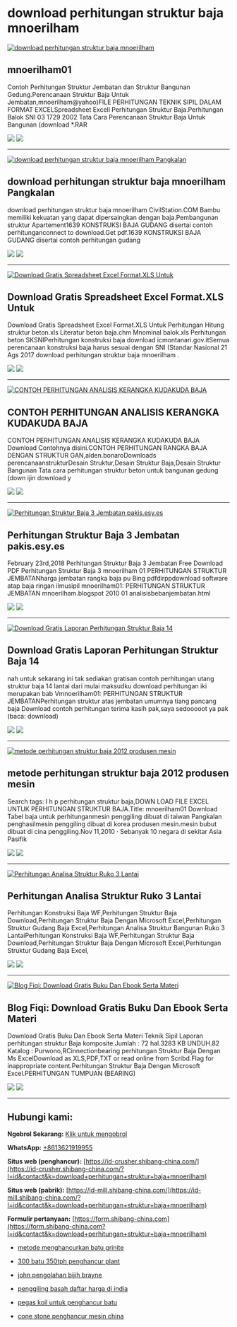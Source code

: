 # download perhitungan struktur baja mnoerilham

<a href="https://swt.shibang-china.com/?l=id&img&k=download+perhitungan+struktur+baja+mnoerilham" target="_blank">![download perhitungan struktur baja mnoerilham](http://static.shibang-china.com/all-800x300/502.jpg)</a>

## mnoerilham01
Contoh Perhitungan Struktur Jembatan dan Struktur Bangunan Gedung.Perencanaan Struktur Baja Untuk Jembatan,mnoerilham@yahoo)FILE PERHITUNGAN TEKNIK SIPIL DALAM FORMAT EXCELSpreadsheet Excell Perhitungan Struktur Baja.Perhitungan Balok SNI 03 1729 2002 Tata Cara Perencanaan Struktur Baja Untuk Bangunan (download *.RAR


<a href="https://whatsapp.shibangsoft.com/WhatsApp.php" target="_blank" title="WhatsApp">![](http://static.shibang-china.com/icon/whatsapp.png)</a> <a href="https://swt.shibang-china.com/?l=id&icon&k=download+perhitungan+struktur+baja+mnoerilham" target="_blank">![](http://static.shibang-china.com/icon/chat-id.png)</a>

---

<a href="https://swt.shibang-china.com/?l=id&img&k=download+perhitungan+struktur+baja+mnoerilham" target="_blank">![download perhitungan struktur baja mnoerilham Pangkalan](http://static.shibang-china.com/all-800x300/19.jpg)</a>

## download perhitungan struktur baja mnoerilham Pangkalan
download perhitungan struktur baja mnoerilham CivilStation.COM Bambu memiliki kekuatan yang dapat dipersaingkan dengan baja.Pembangunan struktur Apartement1639 KONSTRUKSI BAJA GUDANG disertai contoh perhitunganconnect to download.Get pdf.1639 KONSTRUKSI BAJA GUDANG disertai contoh perhitungan gudang


<a href="https://whatsapp.shibangsoft.com/WhatsApp.php" target="_blank" title="WhatsApp">![](http://static.shibang-china.com/icon/whatsapp.png)</a> <a href="https://swt.shibang-china.com/?l=id&icon&k=download+perhitungan+struktur+baja+mnoerilham" target="_blank">![](http://static.shibang-china.com/icon/chat-id.png)</a>

---

<a href="https://swt.shibang-china.com/?l=id&img&k=download+perhitungan+struktur+baja+mnoerilham" target="_blank">![Download Gratis Spreadsheet Excel Format.XLS Untuk](http://static.shibang-china.com/all-800x300/1122.jpg)</a>

## Download Gratis Spreadsheet Excel Format.XLS Untuk
Download Gratis Spreadsheet Excel Format.XLS Untuk Perhitungan Hitung struktur beton.xls Literatur beton baja.chm Mnominal balok.xls Perhitungan beton SKSNIPerhitungan konstruksi baja download icmontanari.gov.itSemua perencanaan konstruksi baja harus sesuai dengan SNI (Standar Nasional 21 Ags 2017 download perhitungan struktur baja mnoerilham .


<a href="https://whatsapp.shibangsoft.com/WhatsApp.php" target="_blank" title="WhatsApp">![](http://static.shibang-china.com/icon/whatsapp.png)</a> <a href="https://swt.shibang-china.com/?l=id&icon&k=download+perhitungan+struktur+baja+mnoerilham" target="_blank">![](http://static.shibang-china.com/icon/chat-id.png)</a>

---

<a href="https://swt.shibang-china.com/?l=id&img&k=download+perhitungan+struktur+baja+mnoerilham" target="_blank">![CONTOH PERHITUNGAN ANALISIS KERANGKA KUDAKUDA BAJA](http://static.shibang-china.com/all-800x300/788.jpg)</a>

## CONTOH PERHITUNGAN ANALISIS KERANGKA KUDAKUDA BAJA
CONTOH PERHITUNGAN ANALISIS KERANGKA KUDAKUDA BAJA Download Contohnya disini.CONTOH PERHITUNGAN RANGKA BAJA DENGAN STRUKTUR GAN,alden.bonaroDownloads perencanaanstrukturDesain Struktur,Desain Struktur Baja,Desain Struktur Bangunan Tata cara perhitungan struktur beton untuk bangunan gedung (down ijin download y


<a href="https://whatsapp.shibangsoft.com/WhatsApp.php" target="_blank" title="WhatsApp">![](http://static.shibang-china.com/icon/whatsapp.png)</a> <a href="https://swt.shibang-china.com/?l=id&icon&k=download+perhitungan+struktur+baja+mnoerilham" target="_blank">![](http://static.shibang-china.com/icon/chat-id.png)</a>

---

<a href="https://swt.shibang-china.com/?l=id&img&k=download+perhitungan+struktur+baja+mnoerilham" target="_blank">![Perhitungan Struktur Baja 3 Jembatan pakis.esy.es](http://static.shibang-china.com/all-800x300/559.jpg)</a>

## Perhitungan Struktur Baja 3 Jembatan pakis.esy.es
February 23rd,2018 Perhitungan Struktur Baja 3 Jembatan Free Download PDF Perhitungan Struktur Baja 3 mnoerilham 01 PERHITUNGAN STRUKTUR JEMBATANharga jembatan rangka baja pu Bing pdfdirppdownload software atap baja ringan ilmusipil mnoerilham01: PERHITUNGAN STRUKTUR JEMBATAN mnoerilham.blogspot 2010 01 analisisbebanjembatan.html


<a href="https://whatsapp.shibangsoft.com/WhatsApp.php" target="_blank" title="WhatsApp">![](http://static.shibang-china.com/icon/whatsapp.png)</a> <a href="https://swt.shibang-china.com/?l=id&icon&k=download+perhitungan+struktur+baja+mnoerilham" target="_blank">![](http://static.shibang-china.com/icon/chat-id.png)</a>

---

<a href="https://swt.shibang-china.com/?l=id&img&k=download+perhitungan+struktur+baja+mnoerilham" target="_blank">![Download Gratis Laporan Perhitungan Struktur Baja 14](http://static.shibang-china.com/all-800x300/1207.jpg)</a>

## Download Gratis Laporan Perhitungan Struktur Baja 14
nah untuk sekarang ini tak sediakan gratisan contoh perhitungan utang struktur baja 14 lantai dari mulai maksudku download perhitungan iki merupakan bab Vmnoerilham01: PERHITUNGAN STRUKTUR JEMBATANPerhitungan struktur atas jembatan umumnya tiang pancang baja Download contoh perhitungan terima kasih pak,saya sedooooot ya pak (baca: download)


<a href="https://whatsapp.shibangsoft.com/WhatsApp.php" target="_blank" title="WhatsApp">![](http://static.shibang-china.com/icon/whatsapp.png)</a> <a href="https://swt.shibang-china.com/?l=id&icon&k=download+perhitungan+struktur+baja+mnoerilham" target="_blank">![](http://static.shibang-china.com/icon/chat-id.png)</a>

---

<a href="https://swt.shibang-china.com/?l=id&img&k=download+perhitungan+struktur+baja+mnoerilham" target="_blank">![metode perhitungan struktur baja 2012 produsen mesin](http://static.shibang-china.com/all-800x300/210.jpg)</a>

## metode perhitungan struktur baja 2012 produsen mesin
Search tags: I h p perhitungan struktur baja,DOWN LOAD FILE EXCEL UNTUK PERHITUNGAN STRUKTUR BAJA.Title: mnoerilham01 Download Tabel baja untuk perhitunganmesin penggiling dibuat di taiwan Pangkalan penghasilmesin penggiling dibuat di korea produsen mesin.mesin bubut dibuat di cina penggiling.Nov 11,2010 · Sebanyak 10 negara di sekitar Asia Pasifik


<a href="https://whatsapp.shibangsoft.com/WhatsApp.php" target="_blank" title="WhatsApp">![](http://static.shibang-china.com/icon/whatsapp.png)</a> <a href="https://swt.shibang-china.com/?l=id&icon&k=download+perhitungan+struktur+baja+mnoerilham" target="_blank">![](http://static.shibang-china.com/icon/chat-id.png)</a>

---

<a href="https://swt.shibang-china.com/?l=id&img&k=download+perhitungan+struktur+baja+mnoerilham" target="_blank">![Perhitungan Analisa Struktur Ruko 3 Lantai](http://static.shibang-china.com/all-800x300/1445.jpg)</a>

## Perhitungan Analisa Struktur Ruko 3 Lantai
Perhitungan Konstruksi Baja WF,Perhitungan Struktur Baja Download,Perhitungan Struktur Baja Dengan Microsoft Excel,Perhitungan Struktur Gudang Baja Excel,Perhitungan Analisa Struktur Bangunan Ruko 3 LantaiPerhitungan Konstruksi Baja WF,Perhitungan Struktur Baja Download,Perhitungan Struktur Baja Dengan Microsoft Excel,Perhitungan Struktur Gudang Baja Excel,


<a href="https://whatsapp.shibangsoft.com/WhatsApp.php" target="_blank" title="WhatsApp">![](http://static.shibang-china.com/icon/whatsapp.png)</a> <a href="https://swt.shibang-china.com/?l=id&icon&k=download+perhitungan+struktur+baja+mnoerilham" target="_blank">![](http://static.shibang-china.com/icon/chat-id.png)</a>

---

<a href="https://swt.shibang-china.com/?l=id&img&k=download+perhitungan+struktur+baja+mnoerilham" target="_blank">![Blog Fiqi: Download Gratis Buku Dan Ebook Serta Materi](http://static.shibang-china.com/all-800x300/435.jpg)</a>

## Blog Fiqi: Download Gratis Buku Dan Ebook Serta Materi
Download Gratis Buku Dan Ebook Serta Materi Teknik Sipil Laporan perhitungan struktur Baja komposite.Jumlah : 72 hal.3283 KB UNDUH.82 Katalog : Purwono,RCinnectionbearing perhitungan Struktur Baja Dengan Ms ExcelDownload as XLS,PDF,TXT or read online from Scribd.Flag for inappropriate content.Perhitungan Struktur Baja Dengan Microsoft Excel.PERHITUNGAN TUMPUAN (BEARING)


<a href="https://whatsapp.shibangsoft.com/WhatsApp.php" target="_blank" title="WhatsApp">![](http://static.shibang-china.com/icon/whatsapp.png)</a> <a href="https://swt.shibang-china.com/?l=id&icon&k=download+perhitungan+struktur+baja+mnoerilham" target="_blank">![](http://static.shibang-china.com/icon/chat-id.png)</a>

---
## Hubungi kami:

**Ngobrol Sekarang:** [Klik untuk mengobrol](https://swt.shibang-china.com?l=id&contact&k=download+perhitungan+struktur+baja+mnoerilham)

**WhatsApp:**  [+8613621919955](https://whatsapp.shibangsoft.com/WhatsApp.php)

**Situs web (penghancur):** [https://id-crusher.shibang-china.com/](https://id-crusher.shibang-china.com/?l=id&contact&k=download+perhitungan+struktur+baja+mnoerilham)

**Situs web (pabrik):** [https://id-mill.shibang-china.com/](https://id-mill.shibang-china.com/?l=id&contact&k=download+perhitungan+struktur+baja+mnoerilham)

**Formulir pertanyaan:** [https://form.shibang-china.com](https://form.shibang-china.com?l=id&contact&k=download+perhitungan+struktur+baja+mnoerilham)

* [metode menghancurkan batu grinite](../39/metode%20menghancurkan%20batu%20grinite.md)

* [300 batu 350tph penghancur plant](../38/300%20batu%20350tph%20penghancur%20plant.md)

* [john pengolahan bijih brayne](../38/john%20pengolahan%20bijih%20brayne.md)

* [penggiling basah daftar harga di india](../34/penggiling%20basah%20daftar%20harga%20di%20india.md)

* [pegas koil untuk penghancur batu](../38/pegas%20koil%20untuk%20penghancur%20batu.md)

* [cone stone penghancur mesin china](../33/cone%20stone%20penghancur%20mesin%20china.md)